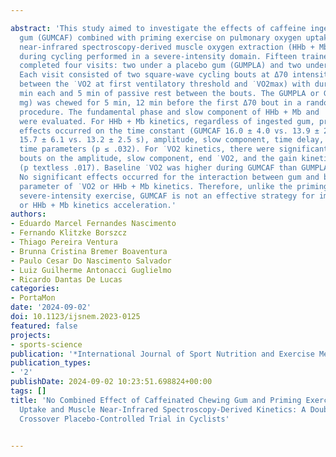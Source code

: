 ---
abstract: 'This study aimed to investigate the effects of caffeine ingestion by chewing
  gum (GUMCAF) combined with priming exercise on pulmonary oxygen uptake (˙VO2) and
  near-infrared spectroscopy-derived muscle oxygen extraction (HHb + Mb) kinetics
  during cycling performed in a severe-intensity domain. Fifteen trained cyclists
  completed four visits: two under a placebo gum (GUMPLA) and two under GUMCAF ingestion.
  Each visit consisted of two square-wave cycling bouts at Δ70 intensity (70% of difference
  between the ˙VO2 at first ventilatory threshold and ˙VO2max) with duration of 6
  min each and 5 min of passive rest between the bouts. The GUMPLA or GUMCAF (400
  mg) was chewed for 5 min, 12 min before the first Δ70 bout in a randomized double-blind
  procedure. The fundamental phase and slow component of HHb + Mb and ˙VO2 kinetics
  were evaluated. For HHb + Mb kinetics, regardless of ingested gum, priming exercise
  effects occurred on the time constant (GUMCAF 16.0 ± 4.0 vs. 13.9 ± 2.9 s; GUMPLA
  15.7 ± 6.1 vs. 13.2 ± 2.5 s), amplitude, slow component, time delay, and mean response
  time parameters (p ≤ .032). For ˙VO2 kinetics, there were significant effects of
  bouts on the amplitude, slow component, end ˙VO2, and the gain kinetics parameters
  (p textless .017). Baseline ˙VO2 was higher during GUMCAF than GUMPLA (p = .020).
  No significant effects occurred for the interaction between gum and bout in any
  parameter of ˙VO2 or HHb + Mb kinetics. Therefore, unlike the priming exercise in
  severe-intensity exercise, GUMCAF is not an effective strategy for improving ˙VO2
  or HHb + Mb kinetics acceleration.'
authors:
- Eduardo Marcel Fernandes Nascimento
- Fernando Klitzke Borszcz
- Thiago Pereira Ventura
- Brunna Cristina Bremer Boaventura
- Paulo Cesar Do Nascimento Salvador
- Luiz Guilherme Antonacci Guglielmo
- Ricardo Dantas De Lucas
categories:
- PortaMon
date: '2024-09-02'
doi: 10.1123/ijsnem.2023-0125
featured: false
projects:
- sports-science
publication: '*International Journal of Sport Nutrition and Exercise Metabolism*'
publication_types:
- '2'
publishDate: 2024-09-02 10:23:51.698824+00:00
tags: []
title: 'No Combined Effect of Caffeinated Chewing Gum and Priming Exercise on Oxygen
  Uptake and Muscle Near-Infrared Spectroscopy-Derived Kinetics: A Double-Blind Randomized
  Crossover Placebo-Controlled Trial in Cyclists'

---
